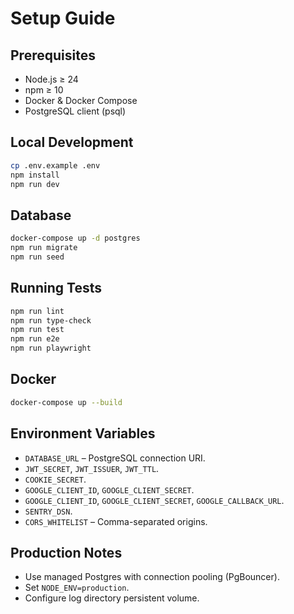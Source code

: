 # Setup Guide

## Prerequisites
- Node.js ≥ 24
- npm ≥ 10
- Docker & Docker Compose
- PostgreSQL client (psql)

## Local Development
```bash
cp .env.example .env
npm install
npm run dev
```

## Database
```bash
docker-compose up -d postgres
npm run migrate
npm run seed
```

## Running Tests
```bash
npm run lint
npm run type-check
npm run test
npm run e2e
npm run playwright
```

## Docker
```bash
docker-compose up --build
```

## Environment Variables
- `DATABASE_URL` – PostgreSQL connection URI.
- `JWT_SECRET`, `JWT_ISSUER`, `JWT_TTL`.
- `COOKIE_SECRET`.
- `GOOGLE_CLIENT_ID`, `GOOGLE_CLIENT_SECRET`.
- `GOOGLE_CLIENT_ID`, `GOOGLE_CLIENT_SECRET`, `GOOGLE_CALLBACK_URL`.
- `SENTRY_DSN`.
- `CORS_WHITELIST` – Comma-separated origins.

## Production Notes
- Use managed Postgres with connection pooling (PgBouncer).
- Set `NODE_ENV=production`.
- Configure log directory persistent volume.
